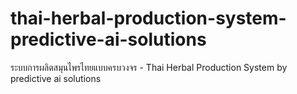 # thai-herbal-production-system-predictive-ai-solutions
ระบบการผลิตสมุนไพรไทยแบบครบวงจร - Thai Herbal Production System by predictive ai solutions
